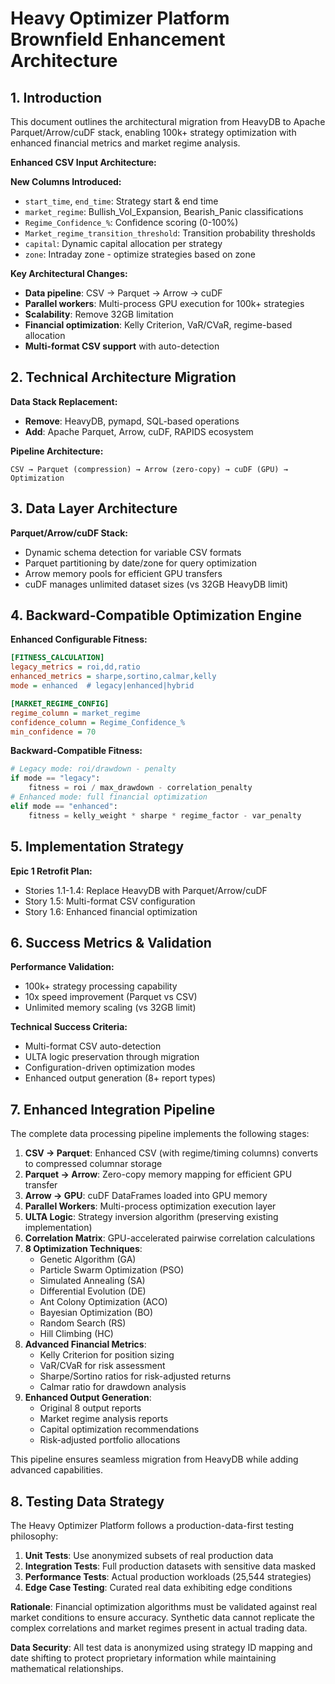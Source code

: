 # Heavy Optimizer Platform Brownfield Enhancement Architecture

## 1. Introduction

This document outlines the architectural migration from HeavyDB to Apache Parquet/Arrow/cuDF stack, enabling 100k+ strategy optimization with enhanced financial metrics and market regime analysis.

**Enhanced CSV Input Architecture:**

**New Columns Introduced:**
- `start_time`, `end_time`: Strategy start & end time
- `market_regime`: Bullish_Vol_Expansion, Bearish_Panic classifications
- `Regime_Confidence_%`: Confidence scoring (0-100%)
- `Market_regime_transition_threshold`: Transition probability thresholds
- `capital`: Dynamic capital allocation per strategy
- `zone`: Intraday zone - optimize strategies based on zone

**Key Architectural Changes:**
- **Data pipeline**: CSV → Parquet → Arrow → cuDF
- **Parallel workers**: Multi-process GPU execution for 100k+ strategies
- **Scalability**: Remove 32GB limitation
- **Financial optimization**: Kelly Criterion, VaR/CVaR, regime-based allocation
- **Multi-format CSV support** with auto-detection

## 2. Technical Architecture Migration

**Data Stack Replacement:**
- **Remove**: HeavyDB, pymapd, SQL-based operations
- **Add**: Apache Parquet, Arrow, cuDF, RAPIDS ecosystem

**Pipeline Architecture:**
```
CSV → Parquet (compression) → Arrow (zero-copy) → cuDF (GPU) → Optimization
```

## 3. Data Layer Architecture

**Parquet/Arrow/cuDF Stack:**
- Dynamic schema detection for variable CSV formats
- Parquet partitioning by date/zone for query optimization
- Arrow memory pools for efficient GPU transfers
- cuDF manages unlimited dataset sizes (vs 32GB HeavyDB limit)

## 4. Backward-Compatible Optimization Engine

**Enhanced Configurable Fitness:**
```ini
[FITNESS_CALCULATION]
legacy_metrics = roi,dd,ratio
enhanced_metrics = sharpe,sortino,calmar,kelly
mode = enhanced  # legacy|enhanced|hybrid

[MARKET_REGIME_CONFIG]
regime_column = market_regime
confidence_column = Regime_Confidence_%
min_confidence = 70
```

**Backward-Compatible Fitness:**
```python
# Legacy mode: roi/drawdown - penalty
if mode == "legacy":
    fitness = roi / max_drawdown - correlation_penalty
# Enhanced mode: full financial optimization
elif mode == "enhanced":
    fitness = kelly_weight * sharpe * regime_factor - var_penalty
```

## 5. Implementation Strategy

**Epic 1 Retrofit Plan:**
- Stories 1.1-1.4: Replace HeavyDB with Parquet/Arrow/cuDF
- Story 1.5: Multi-format CSV configuration
- Story 1.6: Enhanced financial optimization

## 6. Success Metrics & Validation

**Performance Validation:**
- 100k+ strategy processing capability
- 10x speed improvement (Parquet vs CSV)
- Unlimited memory scaling (vs 32GB limit)

**Technical Success Criteria:**
- Multi-format CSV auto-detection
- ULTA logic preservation through migration
- Configuration-driven optimization modes
- Enhanced output generation (8+ report types)

## 7. Enhanced Integration Pipeline

The complete data processing pipeline implements the following stages:

1. **CSV → Parquet**: Enhanced CSV (with regime/timing columns) converts to compressed columnar storage
2. **Parquet → Arrow**: Zero-copy memory mapping for efficient GPU transfer
3. **Arrow → GPU**: cuDF DataFrames loaded into GPU memory
4. **Parallel Workers**: Multi-process optimization execution layer
5. **ULTA Logic**: Strategy inversion algorithm (preserving existing implementation)
6. **Correlation Matrix**: GPU-accelerated pairwise correlation calculations
7. **8 Optimization Techniques**: 
   - Genetic Algorithm (GA)
   - Particle Swarm Optimization (PSO)
   - Simulated Annealing (SA)
   - Differential Evolution (DE)
   - Ant Colony Optimization (ACO)
   - Bayesian Optimization (BO)
   - Random Search (RS)
   - Hill Climbing (HC)
8. **Advanced Financial Metrics**:
   - Kelly Criterion for position sizing
   - VaR/CVaR for risk assessment
   - Sharpe/Sortino ratios for risk-adjusted returns
   - Calmar ratio for drawdown analysis
9. **Enhanced Output Generation**:
   - Original 8 output reports
   - Market regime analysis reports
   - Capital optimization recommendations
   - Risk-adjusted portfolio allocations

This pipeline ensures seamless migration from HeavyDB while adding advanced capabilities.

## 8. Testing Data Strategy

The Heavy Optimizer Platform follows a production-data-first testing philosophy:

1. **Unit Tests**: Use anonymized subsets of real production data
2. **Integration Tests**: Full production datasets with sensitive data masked
3. **Performance Tests**: Actual production workloads (25,544 strategies)
4. **Edge Case Testing**: Curated real data exhibiting edge conditions

**Rationale**: Financial optimization algorithms must be validated against real market conditions to ensure accuracy. Synthetic data cannot replicate the complex correlations and market regimes present in actual trading data.

**Data Security**: All test data is anonymized using strategy ID mapping and date shifting to protect proprietary information while maintaining mathematical relationships.
